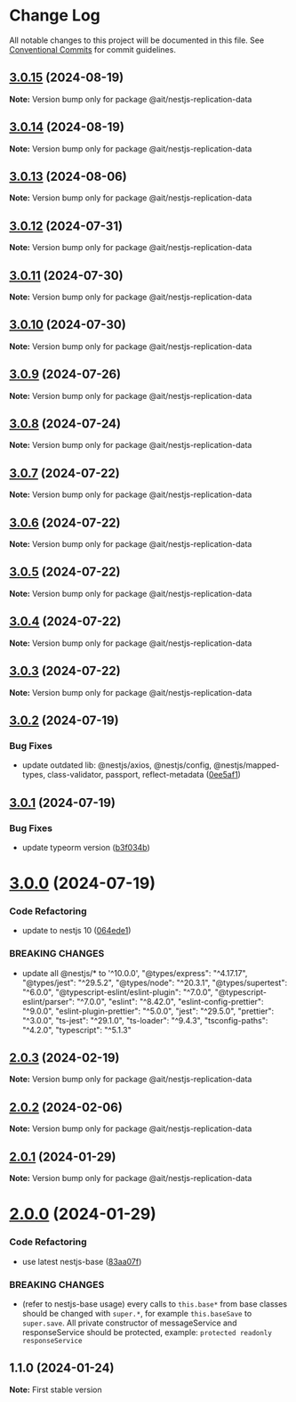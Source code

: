 # Change Log

All notable changes to this project will be documented in this file.
See [Conventional Commits](https://conventionalcommits.org) for commit guidelines.

## [3.0.15](https://github.com-ait/PT-Akar-Inti-Teknologi/ait_nestjs_base/compare/@ait/nestjs-replication-data@3.0.14...@ait/nestjs-replication-data@3.0.15) (2024-08-19)

**Note:** Version bump only for package @ait/nestjs-replication-data





## [3.0.14](https://github.com-ait/PT-Akar-Inti-Teknologi/ait_nestjs_base/compare/@ait/nestjs-replication-data@3.0.13...@ait/nestjs-replication-data@3.0.14) (2024-08-19)

**Note:** Version bump only for package @ait/nestjs-replication-data





## [3.0.13](https://github.com-ait/PT-Akar-Inti-Teknologi/ait_nestjs_base/compare/@ait/nestjs-replication-data@3.0.12...@ait/nestjs-replication-data@3.0.13) (2024-08-06)

**Note:** Version bump only for package @ait/nestjs-replication-data





## [3.0.12](https://github.com-ait/PT-Akar-Inti-Teknologi/ait_nestjs_base/compare/@ait/nestjs-replication-data@3.0.11...@ait/nestjs-replication-data@3.0.12) (2024-07-31)

**Note:** Version bump only for package @ait/nestjs-replication-data





## [3.0.11](https://github.com-ait/PT-Akar-Inti-Teknologi/ait_nestjs_base/compare/@ait/nestjs-replication-data@3.0.10...@ait/nestjs-replication-data@3.0.11) (2024-07-30)

**Note:** Version bump only for package @ait/nestjs-replication-data





## [3.0.10](https://github.com-ait/PT-Akar-Inti-Teknologi/ait_nestjs_base/compare/@ait/nestjs-replication-data@3.0.9...@ait/nestjs-replication-data@3.0.10) (2024-07-30)

**Note:** Version bump only for package @ait/nestjs-replication-data





## [3.0.9](https://github.com-ait/PT-Akar-Inti-Teknologi/ait_nestjs_base/compare/@ait/nestjs-replication-data@3.0.8...@ait/nestjs-replication-data@3.0.9) (2024-07-26)

**Note:** Version bump only for package @ait/nestjs-replication-data





## [3.0.8](https://github.com-ait/PT-Akar-Inti-Teknologi/ait_nestjs_base/compare/@ait/nestjs-replication-data@3.0.7...@ait/nestjs-replication-data@3.0.8) (2024-07-24)

**Note:** Version bump only for package @ait/nestjs-replication-data





## [3.0.7](https://github.com-ait/PT-Akar-Inti-Teknologi/ait_nestjs_base/compare/@ait/nestjs-replication-data@3.0.6...@ait/nestjs-replication-data@3.0.7) (2024-07-22)

**Note:** Version bump only for package @ait/nestjs-replication-data





## [3.0.6](https://github.com-ait/PT-Akar-Inti-Teknologi/ait_nestjs_base/compare/@ait/nestjs-replication-data@3.0.5...@ait/nestjs-replication-data@3.0.6) (2024-07-22)

**Note:** Version bump only for package @ait/nestjs-replication-data





## [3.0.5](https://github.com-ait/PT-Akar-Inti-Teknologi/ait_nestjs_base/compare/@ait/nestjs-replication-data@3.0.4...@ait/nestjs-replication-data@3.0.5) (2024-07-22)

**Note:** Version bump only for package @ait/nestjs-replication-data





## [3.0.4](https://github.com-ait/PT-Akar-Inti-Teknologi/ait_nestjs_base/compare/@ait/nestjs-replication-data@3.0.3...@ait/nestjs-replication-data@3.0.4) (2024-07-22)

**Note:** Version bump only for package @ait/nestjs-replication-data





## [3.0.3](https://github.com-ait/PT-Akar-Inti-Teknologi/ait_nestjs_base/compare/@ait/nestjs-replication-data@3.0.2...@ait/nestjs-replication-data@3.0.3) (2024-07-22)

**Note:** Version bump only for package @ait/nestjs-replication-data





## [3.0.2](https://github.com-ait/PT-Akar-Inti-Teknologi/ait_nestjs_base/compare/@ait/nestjs-replication-data@3.0.1...@ait/nestjs-replication-data@3.0.2) (2024-07-19)


### Bug Fixes

* update outdated lib: @nestjs/axios,  @nestjs/config, @nestjs/mapped-types, class-validator, passport, reflect-metadata ([0ee5af1](https://github.com-ait/PT-Akar-Inti-Teknologi/ait_nestjs_base/commit/0ee5af12d2ac685ade243b7a0a7a69c8fade4f99))





## [3.0.1](https://github.com-ait/PT-Akar-Inti-Teknologi/ait_nestjs_base/compare/@ait/nestjs-replication-data@3.0.0...@ait/nestjs-replication-data@3.0.1) (2024-07-19)


### Bug Fixes

* update typeorm version ([b3f034b](https://github.com-ait/PT-Akar-Inti-Teknologi/ait_nestjs_base/commit/b3f034ba979b1f178e1a53eb9f87feff44a0c6ee))





# [3.0.0](https://github.com-ait/PT-Akar-Inti-Teknologi/ait_nestjs_base/compare/@ait/nestjs-replication-data@2.0.3...@ait/nestjs-replication-data@3.0.0) (2024-07-19)


### Code Refactoring

* update to nestjs 10 ([064ede1](https://github.com-ait/PT-Akar-Inti-Teknologi/ait_nestjs_base/commit/064ede1fcabe4430be83112712e177b32b8540e4))


### BREAKING CHANGES

* update all @nestjs/* to '^10.0.0', "@types/express": "^4.17.17", "@types/jest": "^29.5.2", "@types/node": "^20.3.1", "@types/supertest": "^6.0.0", "@typescript-eslint/eslint-plugin": "^7.0.0", "@typescript-eslint/parser": "^7.0.0", "eslint": "^8.42.0", "eslint-config-prettier": "^9.0.0", "eslint-plugin-prettier": "^5.0.0", "jest": "^29.5.0", "prettier": "^3.0.0", "ts-jest": "^29.1.0", "ts-loader": "^9.4.3", "tsconfig-paths": "^4.2.0", "typescript": "^5.1.3"





## [2.0.3](https://github.com/PT-Akar-Inti-Teknologi/ait_nestjs_base/compare/@ait/nestjs-replication-data@2.0.2...@ait/nestjs-replication-data@2.0.3) (2024-02-19)

**Note:** Version bump only for package @ait/nestjs-replication-data





## [2.0.2](https://github.com-ait/PT-Akar-Inti-Teknologi/ait_nestjs_base/compare/@ait/nestjs-replication-data@2.0.1...@ait/nestjs-replication-data@2.0.2) (2024-02-06)

**Note:** Version bump only for package @ait/nestjs-replication-data





## [2.0.1](https://github.com-ait/PT-Akar-Inti-Teknologi/ait_nestjs_base/compare/@ait/nestjs-replication-data@2.0.0...@ait/nestjs-replication-data@2.0.1) (2024-01-29)

**Note:** Version bump only for package @ait/nestjs-replication-data





# [2.0.0](https://github.com-ait/PT-Akar-Inti-Teknologi/ait_nestjs_base/compare/@ait/nestjs-replication-data@1.1.0...@ait/nestjs-replication-data@2.0.0) (2024-01-29)


### Code Refactoring

* use latest nestjs-base ([83aa07f](https://github.com-ait/PT-Akar-Inti-Teknologi/ait_nestjs_base/commit/83aa07fcb04f75084cb21b50657ddfe21ac82b66))


### BREAKING CHANGES

* (refer to nestjs-base usage) every calls to `this.base*` from base classes should be changed with `super.*`, for example `this.baseSave` to `super.save`. All private constructor of messageService and responseService should be protected, example: `protected readonly responseService`





## 1.1.0 (2024-01-24)

**Note:** First stable version
